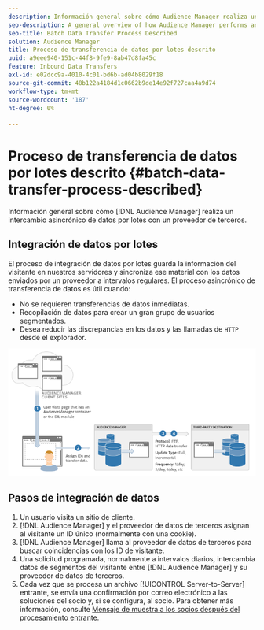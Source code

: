 ```yaml
---
description: Información general sobre cómo Audience Manager realiza un intercambio asincrónico de datos por lotes con un proveedor de terceros.
seo-description: A general overview of how Audience Manager performs an asynchronous batch data exchange with a third-party vendor.
seo-title: Batch Data Transfer Process Described
solution: Audience Manager
title: Proceso de transferencia de datos por lotes descrito
uuid: a9eee940-151c-44f8-9fe9-8ab47d8fa45c
feature: Inbound Data Transfers
exl-id: e02dcc9a-4010-4c01-bd6b-ad04b8029f18
source-git-commit: 48b122a4184d1c0662b9de14e92f727caa4a9d74
workflow-type: tm+mt
source-wordcount: '187'
ht-degree: 0%

---
```


# Proceso de transferencia de datos por lotes descrito {#batch-data-transfer-process-described}

Información general sobre cómo [!DNL Audience Manager] realiza un intercambio asincrónico de datos por lotes con un proveedor de terceros.

## Integración de datos por lotes

<!-- c_async.xml -->

El proceso de integración de datos por lotes guarda la información del visitante en nuestros servidores y sincroniza ese material con los datos enviados por un proveedor a intervalos regulares. El proceso asincrónico de transferencia de datos es útil cuando:

* No se requieren transferencias de datos inmediatas.
* Recopilación de datos para crear un gran grupo de usuarios segmentados.
* Desea reducir las discrepancias en los datos y las llamadas de `HTTP` desde el explorador.

![](assets/s2s_70.png)

## Pasos de integración de datos

1. Un usuario visita un sitio de cliente.
1. [!DNL Audience Manager] y el proveedor de datos de terceros asignan al visitante un ID único (normalmente con una cookie).
1. [!DNL Audience Manager] llama al proveedor de datos de terceros para buscar coincidencias con los ID de visitante.
1. Una solicitud programada, normalmente a intervalos diarios, intercambia datos de segmentos del visitante entre [!DNL Audience Manager] y su proveedor de datos de terceros.
1. Cada vez que se procesa un archivo [!UICONTROL Server-to-Server] entrante, se envía una confirmación por correo electrónico a las soluciones del socio y, si se configura, al socio. Para obtener más información, consulte [Mensaje de muestra a los socios después del procesamiento entrante](../../../integration/sending-audience-data/batch-data-transfer-explained/inbound-receipt-message.md).
